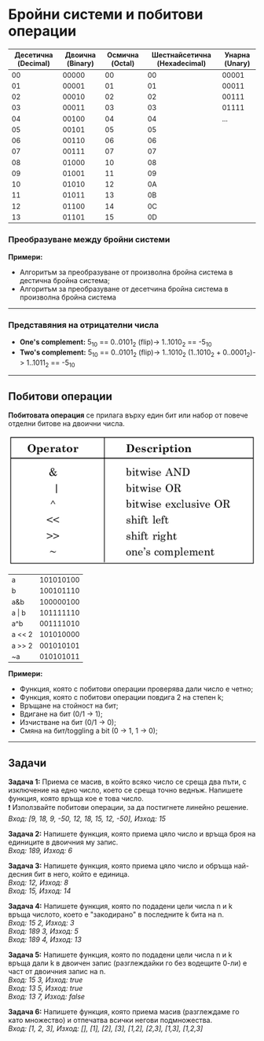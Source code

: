 # Бройни системи и побитови операции

| Десетична (Decimal) | Двоична (Binary) | Осмична (Octal) | Шестнайсетична (Hexadecimal) | Унарна (Unary) |
|---------------------|------------------|-----------------|------------------------------|-------|
| 00                  | 00000            | 00              | 00                           | 00001 |
| 01                  | 00001            | 01              | 01                           | 00011 |
| 02                  | 00010            | 02              | 02                           | 00111 |
| 03                  | 00011            | 03              | 03                           | 01111 |
| 04                  | 00100            | 04              | 04                           | ...   |
| 05                  | 00101            | 05              | 05                           |       |
| 06                  | 00110            | 06              | 06                           |       |
| 07                  | 00111            | 07              | 07                           |       |
| 08                  | 01000            | 10              | 08                           |       |
| 09                  | 01001            | 11              | 09                           |       |
| 10                  | 01010            | 12              | 0A                           |       |
| 11                  | 01011            | 13              | 0B                           |       |
| 12                  | 01100            | 14              | 0C                           |       |
| 13                  | 01101            | 15              | 0D                           |       |

### Преобразуване между бройни системи

**Примери:**
- Алгоритъм за преобразуване от произволна бройна система в дестична бройна система;
- Алгоритъм за преобразуване от десетчина бройна система в произволна бройна система

---

### Представяния на отрицателни числа

- **One's complement:** 5<sub>10</sub> == 0..0101<sub>2</sub> (flip)-> 1..1010<sub>2</sub> == -5<sub>10</sub>
- **Two's complement:** 5<sub>10</sub> == 0..0101<sub>2</sub> (flip)-> 1..1010<sub>2</sub> (1..1010<sub>2</sub> + 0..0001<sub>2</sub>)-> 1..1011<sub>2</sub> == -5<sub>10</sub>

---

## Побитови операции
**Побитовата операция** се прилага върху един бит или набор от повече отделни битове на двоични числа.

![alt_text](https://github.com/MariaGrozdeva/Introduction_to_programming_FMI/blob/main/C/Sem_07/images/BitwiseOperators.png)

|        |           |
|--------|-----------|
| a      | 101010100 |
| b      | 100101110 |
| a&b    | 100000100 |
| a \| b | 101111110 |
| a^b    | 001111010 |
| a << 2 | 101010000 |
| a >> 2 | 001010101 |
| ~a     | 010101011 |

**Примери:**
- Функция, която с побитови операции проверява дали число е четно;
- Функция, която с побитови операции повдига 2 на степен k;
- Връщане на стойност на бит;
- Вдигане на бит (0/1 -> 1);
- Изчистване на бит (0/1 -> 0);
- Смяна на бит/toggling a bit (0 -> 1, 1 -> 0);

---

## Задачи

**Задача 1:** Приема се масив, в който всяко число се среща два пъти, с изключение на едно число, което се среща точно веднъж.
Напишете функция, която връща кое е това число.  
:heavy_exclamation_mark: Използвайте побитови операции, за да постигнете линейно решение.  
*Вход: [9, 18, 9, -50, 12, 18, 15, 12, -50], Изход: 15*  

**Задача 2:** Напишете функция, която приема цяло число и връща броя на единиците в двоичния му запис.  
*Вход: 189,  Изход: 6*  

**Задача 3:** Напишете функция, която приема цяло число и обръща най-десния бит в него, който е единица.  
*Вход: 12, Изход: 8  
Вход: 15, Изход: 14*  

**Задача 4:** Напишете функция, която по подадени цели числа n и k връща числото, което е "закодирано" в последните k бита на n.  
*Вход: 15 2, Изход: 3  
Вход: 189 3, Изход: 5  
Вход: 189 4, Изход: 13*  

**Задача 5:** Напишете функция, която по подадени цели числа n и k връща дали k в двоичен запис (разглеждайки го без водещите 0-ли) е част от двоичния запис на n.  
*Вход: 15 3, Изход: true  
Вход: 13 5, Изход: true  
Вход: 13 7, Изход: false*    

**Задача 6:** Напишете функция, която приема масив (разглеждаме го като множество) и отпечатва всички негови подмножества.  
*Вход: [1, 2, 3], Изход: [], [1], [2], [3], [1,2], [2,3], [1,3], [1,2,3]*
